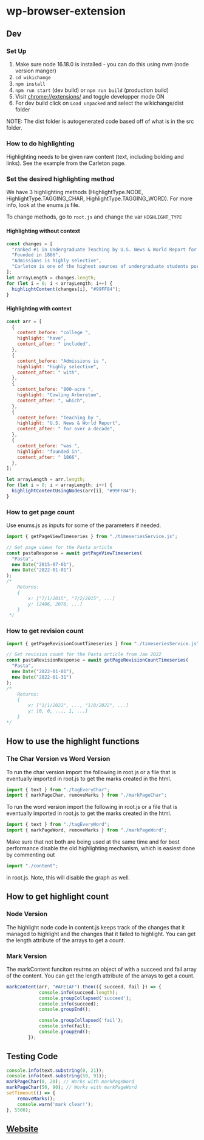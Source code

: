 # wp-browser-extension

## Dev

### Set Up

1. Make sure node 16.18.0 is installed - you can do this using nvm (node version manger)
2. `cd wikichange`
3. `npm install`
4. `npm run start` (dev build) or `npm run build` (production build)
5. Visit [chrome://extensions/](chrome://extensions/) and toggle developper mode ON
6. For dev build click on `Load unpacked` and select the wikichange/dist folder

NOTE: The dist folder is autogenerated code based off of what is in the src folder.

### How to do highlighting

Highlighting needs to be given raw content (text, including bolding and links). See the example from the Carleton page.

### Set the desired highlighting method

We have 3 highlighting methods (HighlightType.NODE, HighlightType.TAGGING_CHAR, HighlightType.TAGGING_WORD).
For more info, look at the enums.js file.

To change methods, go to ```root.js``` and change the var ```HIGHLIGHT_TYPE```

#### Highlighting without context

```javascript
const changes = [
  "ranked #1 in Undergraduate Teaching by U.S. News & World Report for over a decade",
  "Founded in 1866",
  "Admissions is highly selective",
  "Carleton is one of the highest sources of undergraduate students pursuing doctorates",
];
let arrayLength = changes.length;
for (let i = 0; i < arrayLength; i++) {
  highlightContent(changes[i], "#99FF84");
}
```

#### Highlighting with context

```javascript
const arr = [
  {
    content_before: "college ",
    highlight: "have",
    content_after: " included",
  },
  {
    content_before: "Admissions is ",
    highlight: "highly selective",
    content_after: " with",
  },
  {
    content_before: "800-acre ",
    highlight: "Cowling Arboretum",
    content_after: ", which",
  },
  {
    content_before: "Teaching by ",
    highlight: "U.S. News & World Report",
    content_after: " for over a decade",
  },
  {
    content_before: "was ",
    highlight: "founded in",
    content_after: " 1866",
  },
];

let arrayLength = arr.length;
for (let i = 0; i < arrayLength; i++) {
  highlightContentUsingNodes(arr[i], "#99FF84");
}
```

### How to get page count

Use enums.js as inputs for some of the parameters if needed.

```javascript
import { getPageViewTimeseries } from "./timeseriesService.js";

// Get page views for the Pasta article
const pastaResponse = await getPageViewTimeseries(
  "Pasta",
  new Date("2015-07-01"),
  new Date("2022-01-01")
);
/*
    Returns:
    {
        x: ["7/1/2015", "7/2/2015", ...]
        y: [2406, 2076, ...]
    }
 */
```

### How to get revision count

```javascript
import { getPageRevisionCountTimeseries } from "./timeseriesService.js";

// Get revision count for the Pasta article from Jan 2022
const pastaRevisionResponse = await getPageRevisionCountTimeseries(
  "Pasta",
  new Date("2022-01-01"),
  new Date("2022-01-31")
);
/*
    Returns:
    {
        x: ["1/1/2022", ..., "1/8/2022", ...]
        y: [0, 0, ..., 1, ...]
    }
*/
```

## How to use the highlight functions

### The Char Version vs Word Version

To run the char version import the following in root.js or a file that is eventually imported in root.js to get the marks created in the html.
```javascript
import { text } from "./tagEveryChar";
import { markPageChar, removeMarks } from "./markPageChar";
``` 

To run the word version import the following in root.js or a file that is eventually imported in root.js to get the marks created in the html.
```javascript
import { text } from "./tagEveryWord";
import { markPageWord, removeMarks } from "./markPageWord";
``` 

Make sure that not both are being used at the same time and for best performance disable the old highlighting mechanism, which is easiest done by commenting out
```javascript
import "./content";
```
in root.js. Note, this will disable the graph as well.

## How to get highlight count

### Node Version
The highlight node code in content.js keeps track of the changes that it managed to highlight and the changes that it failed to highlight. You can get the length attribute of the arrays to get a count. 

### Mark Version
The markContent funciton reutrns an object of with a succeed and fail array of the content. You can get the length attribute of the arrays to get a count. 

```javascript
markContent(arr, "#AFE1AF").then(({ succeed, fail }) => {
            console.info(succeed.length);
            console.groupCollapsed('succeed');
            console.info(succeed);
            console.groupEnd();

            console.groupCollapsed('fail');
            console.info(fail);
            console.groupEnd();
        });
```

## Testing Code

```javascript
console.info(text.substring(0, 21));
console.info(text.substring(50, 91));
markPageChar(0, 20); // Works with markPageWord
markPageChar(50, 90); // Works with markPageWord
setTimeout(() => {
    removeMarks();
    console.warn('mark clear!');
}, 5500);
```

## [Website](https://sukritsangvong.github.io/wp-browser-extension/)
